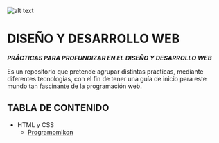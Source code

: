 ![alt text](https://github.com/DenisRaicu/APLICACIONES-WEB/blob/master/HTML5-.jpg)
# DISEÑO Y DESARROLLO WEB
***PRÁCTICAS PARA PROFUNDIZAR EN EL DISEÑO Y DESARROLLO WEB***

Es un repositorio que pretende agrupar distintas prácticas, mediante diferentes tecnologías, con el fin de tener una guía de inicio para este mundo tan fascinante de la programación web. 

## TABLA DE CONTENIDO
- HTML y CSS
  - [Programomikon](https://github.com/DenisRaicu/APLICACIONES-WEB/tree/master/Programomikon)

